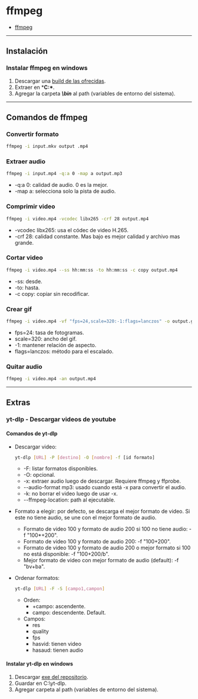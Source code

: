 # ffmpeg

- [ffmpeg](#ffmpeg)

---

## Instalación

### Instalar ffmpeg en windows

1. Descargar una [build de las ofrecidas](https://ffmpeg.org/download.html#build-windows).
2. Extraer en ***C:\***.
3. Agregar la carpeta ***\bin*** al path (variables de entorno del sistema).

---

## Comandos de ffmpeg

### Convertir formato

```sh
ffmpeg -i input.mkv output .mp4
```

### Extraer audio

```sh
ffmpeg -i input.mp4 -q:a 0 -map a output.mp3
```

- -q:a 0: calidad de audio. 0 es la mejor.
- -map a: selecciona solo la pista de audio.

### Comprimir video

```sh
ffmpeg -i video.mp4 -vcodec libx265 -crf 28 output.mp4
```

- -vcodec libx265: usa el códec de video H.265.
- -crf 28: calidad constante. Mas bajo es mejor calidad y archivo mas grande.

### Cortar video

```sh
ffmpeg -i video.mp4 --ss hh:mm:ss -to hh:mm:ss -c copy output.mp4
```

- -ss: desde.
- -to: hasta.
- -c copy: copiar sin recodificar.

### Crear gif

```sh
ffmpeg -i video.mp4 -vf "fps=24,scale=320:-1:flags=lanczos" -o output.gif
```

- fps=24: tasa de fotogramas.
- scale=320: ancho del gif.
- -1: mantener relación de aspecto.
- flags=lanczos: método para el escalado.

### Quitar audio

```sh
ffmpeg -i video.mp4 -an output.mp4
```

---

## Extras

### yt-dlp - Descargar videos de youtube

#### Comandos de yt-dlp

- Descargar video:

    ```sh
    yt-dlp [URL] -P [destino] -O [nombre] -f [id formato]
    ```

  - -F: listar formatos disponibles.
  - -O: opcional.
  - -x: extraer audio luego de descargar. Requiere ffmpeg y ffprobe.
  - --audio-format mp3: usado cuando está -x para convertir el audio.
  - -k: no borrar el video luego de usar -x.
  - --ffmpeg-location: path al ejecutable.

- Formato a elegir: por defecto, se descarga el mejor formato de video. Si este no tiene audio, se une con el mejor formato de audio.
  - Formato de video 100 y formato de audio 200 si 100 no tiene audio: -f "100*+200".
  - Formato de video 100 y formato de audio 200: -f "100+200".
  - Formato de video 100 y formato de audio 200 o mejor formato si 100 no está disponible: -f "100+200/b".
  - Mejor formato de video con mejor formato de audio (default): -f "bv+ba".

- Ordenar formatos:

    ```sh
    yt-dlp [URL] -F -S [campo1,campon]
    ```

  - Orden:
    - +campo: ascendente.
    - campo: descendente. Default.
  - Campos:
    - res
    - quality
    - fps
    - hasvid: tienen video
    - hasaud: tienen audio

#### Instalar yt-dlp en windows

1. Descargar [exe del repositorio](https://github.com/yt-dlp/yt-dlp?tab=readme-ov-file#release-files).
2. Guardar en C:\yt-dlp.
3. Agregar carpeta al path (variables de entorno del sistema).
